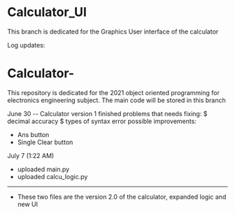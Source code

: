 
# Calculator_UI
This branch is dedicated for the Graphics User interface of the calculator 

Log updates: 

# Calculator-

This repository is dedicated for the 2021 object oriented programming for electronics engineering subject.
The main code will be stored in this branch 

June 30 -- Calculator version 1 finished 
      problems that needs fixing:
  $ decimal accuracy
  $ types of syntax error
      possible improvements:
  + Ans button
  + Single Clear button


July 7 (1:22 AM)
- uploaded main.py
- uploaded calcu_logic.py 
-  ------------------------- 
- These two files are the version 2.0 of the calculator, expanded logic and new UI  




